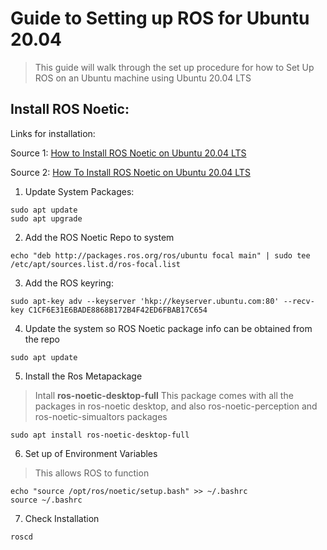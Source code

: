 # Guide to Setting up ROS for Ubuntu 20.04
> This guide will walk through the set up procedure for how to Set Up ROS on an Ubuntu machine using Ubuntu 20.04 LTS


## Install ROS Noetic:
Links for installation: 

Source 1: [How to Install ROS Noetic on Ubuntu 20.04 LTS](https://linoxide.com/how-to-install-ros-noetic-on-ubuntu-20-04/`) 

Source 2: [How To Install ROS Noetic on Ubuntu 20.04 LTS](https://idroot.us/install-ros-noetic-ubuntu-20-04/)

1. Update System Packages:
```
sudo apt update
sudo apt upgrade
```
2. Add the ROS Noetic Repo to system
```
echo "deb http://packages.ros.org/ros/ubuntu focal main" | sudo tee /etc/apt/sources.list.d/ros-focal.list
```
3. Add the ROS keyring:
```
sudo apt-key adv --keyserver 'hkp://keyserver.ubuntu.com:80' --recv-key C1CF6E31E6BADE8868B172B4F42ED6FBAB17C654
```

4. Update the system so ROS Noetic package info can be obtained from the repo

```
sudo apt update
```
5. Install the Ros Metapackage 
> Intall **ros-noetic-desktop-full**
> This package comes with all the packages in ros-noetic desktop, and also ros-noetic-perception and ros-noetic-simualtors packages
```
sudo apt install ros-noetic-desktop-full
```

6. Set up of Environment Variables
> This allows ROS to function
```
echo "source /opt/ros/noetic/setup.bash" >> ~/.bashrc
source ~/.bashrc
```

7. Check Installation
```
roscd
```


